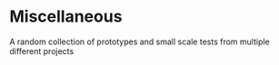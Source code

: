 # Miscellaneous
A random collection of prototypes and small scale tests from multiple different projects
